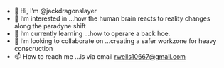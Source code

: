 - 👋 Hi, I’m @jackdragonslayer
- 👀 I’m interested in ...how the human brain reacts to reality changes along the paradyne shift
- 🌱 I’m currently learning ...how to operare a back hoe.
- 💞️ I’m looking to collaborate on ...creating a safer workzone for heavy conscruction 
- 📫 How to reach me ...is via email rwells10667@gmail.com

<!---
jackdragonslayer/jackdragonslayer is a ✨ special ✨ repository because its `README.md` (this file) appears on your GitHub profile.
You can click the Preview link to take a look at your changes.
--->
